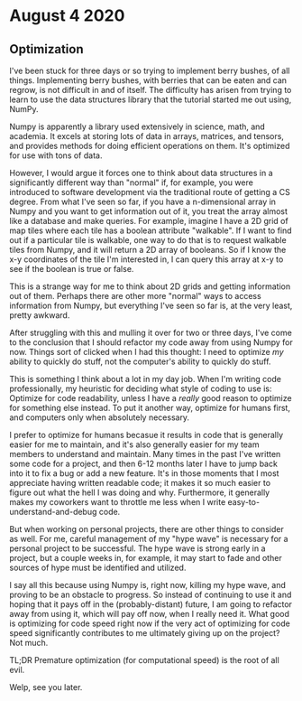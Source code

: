 # August 4 2020
## Optimization
I've been stuck for three days or so trying to implement berry bushes, of all things. Implementing berry bushes, with berries that can be eaten and can regrow, is not difficult in and of itself. The difficulty has arisen from trying to learn to use the data structures library that the tutorial started me out using, NumPy.

Numpy is apparently a library used extensively in science, math, and academia. It excels at storing lots of data in arrays, matrices, and tensors, and provides methods for doing efficient operations on them. It's optimized for use with tons of data.

However, I would argue it forces one to think about data structures in a significantly different way than "normal" if, for example, you were introduced to software development via the traditional route of getting a CS degree. From what I've seen so far, if you have a n-dimensional array in Numpy and you want to get information out of it, you treat the array almost like a database and make queries. For example, imagine I have a 2D grid of map tiles where each tile has a boolean attribute "walkable". If I want to find out if a particular tile is walkable, one way to do that is to request walkable tiles from Numpy, and it will return a 2D array of booleans. So if I know the x-y coordinates of the tile I'm interested in, I can query this array at x-y to see if the boolean is true or false.

This is a strange way for me to think about 2D grids and getting information out of them. Perhaps there are other more "normal" ways to access information from Numpy, but everything I've seen so far is, at the very least, pretty awkward.

After struggling with this and mulling it over for two or three days, I've come to the conclusion that I should refactor my code away from using Numpy for now. Things sort of clicked when I had this thought: I need to optimize *my* ability to quickly do stuff, not the computer's ability to quickly do stuff. 

This is something I think about a lot in my day job. When I'm writing code professionally, my heuristic for deciding what style of coding to use is: Optimize for code readability, unless I have a *really* good reason to optimize for something else instead. To put it another way, optimize for humans first, and computers only when absolutely necessary.

I prefer to optimize for humans becasue it results in code that is generally easier for me to maintain, and it's also generally easier for my team members to understand and maintain. Many times in the past I've written some code for a project, and then 6-12 months later I have to jump back into it to fix a bug or add a new feature. It's in those moments that I most appreciate having written readable code; it makes it so much easier to figure out what the hell I was doing and why. Furthermore, it generally makes my coworkers want to throttle me less when I write easy-to-understand-and-debug code.

But when working on personal projects, there are other things to consider as well. For me, careful management of my "hype wave" is necessary for a personal project to be successful. The hype wave is strong early in a project, but a couple weeks in, for example, it may start to fade and other sources of hype must be identified and utilized.

I say all this because using Numpy is, right now, killing my hype wave, and proving to be an obstacle to progress. So instead of continuing to use it and hoping that it pays off in the (probably-distant) future, I am going to refactor away from using it, which will pay off now, when I really need it. What good is optimizing for code speed right now if the very act of optimizing for code speed significantly contributes to me ultimately giving up on the project? Not much.

TL;DR Premature optimization (for computational speed) is the root of all evil.

Welp, see you later.
